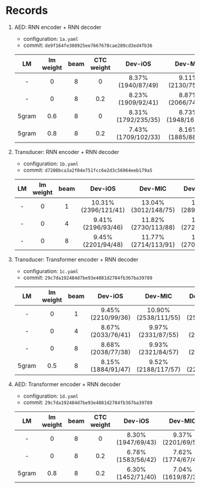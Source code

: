 # Records

1. AED: RNN encoder + RNN decoder

    * configuration: `1a.yaml`
    * commit: `de9f164fe308925ee7667678cae289cd3ed4fb36`

    | LM | lm weight | beam | CTC weight | Dev-iOS | Dev-MIC | Dev-Android | Test-iOS |  Test-MIC | Test-Android |
    |:---:|:---:|:---:|:---:|:---:|:---:|:---:|:---:|:---:|:---:|
    | - | 0 | 8 | 0 | 8.37% (1940/87/49) | 9.11% (2130/75/54) | 9.23% (2153/78/58) | 8.37% (3914/160/70) | 8.73% (4117/124/82) | 8.73% (4089/166/71) |
    | - | 0 | 8 | 0.2 | 8.23% (1909/92/41) | 8.87% (2066/74/61) | 8.81% (2050/79/57) | 8.12% (3794/158/69) | 8.41% (3965/118/80) | 8.53% (3987/168/68) |
    | 5gram | 0.6 | 8 | 0 | 8.31% (1792/235/35) | 8.73% (1948/168/50) | 8.69% (1953/155/47) | 8.31% (3519/538/61) | 8.27% (3722/285/87) | 8.57% (3697/487/60) |
    | 5gram | 0.8 | 8 | 0.2 | 7.43% (1709/102/33) | 8.16% (1885/88/50) | 8.16% (1886/89/48) | 7.50% (3473/177/65) | 7.76% (3621/143/80) | 7.78% (3601/189/61) |

2. Transducer: RNN encoder + RNN decoder

    * configuration: `1b.yaml`
    * commit: `d7208bca3a2f04e751fcc6e2d3c56964eeb179a5`

    | LM | lm weight | beam | Dev-iOS | Dev-MIC | Dev-Android | Test-iOS |  Test-MIC | Test-Android |
    |:---:|:---:|:---:|:---:|:---:|:---:|:---:|:---:|:---:|
    | - | 0 | 1 | 10.31% (2396/121/41) | 13.04% (3012/148/75) | 12.55% (2896/150/67) | 10.53% (4887/223/105) | 12.19% (5656/278/105) | 12.28% (5738/232/113)  |
    | - | 0 | 4 | 9.41% (2196/93/46) | 11.82% (2730/113/88) | 11.80% (2727/107/92) | 9.63% (4495/171/103) | 11.18% (5242/181/116) | 11.17% (5196/234/100) |
    | - | 0 | 8 | 9.45% (2201/94/48) | 11.77% (2714/113/91) | 11.67% (2702/104/89) | 9.63% (4500/167/103) | 11.11% (5207/179/115) | 11.15% (5184/233/105) |

3. Transducer: Transformer encoder + RNN decoder

    * configuration: `1c.yaml`
    * commit: `29c7da192484d7be93e4081d2784fb367ba39789`

    | LM | lm weight | beam | Dev-iOS | Dev-MIC | Dev-Android | Test-iOS |  Test-MIC | Test-Android |
    |:---:|:---:|:---:|:---:|:---:|:---:|:---:|:---:|:---:|
    | - | 0 | 1 | 9.45% (2210/99/36) | 10.90% (2538/111/55) | 11.01% (2578/110/43) | 9.40% (4391/200/67) | 10.42% (4876/200/86) | 10.56% (4903/242/86)  |
    | - | 0 | 4 | 8.67% (2033/76/41) | 9.97% (2331/87/55) | 10.18% (2386/83/55) | 8.78% (4099/167/80) | 9.55% (4479/156/95) | 9.71% (4520/193/94)  |
    | - | 0 | 8 | 8.68% (2038/77/38) | 9.93% (2321/84/57) | 10.03% (2351/82/55) |  8.71% (4069/163/81) | 9.48% (4440/155/101) | 9.62% (4491/185/90)  |
    | 5gram | 0.5 | 8 | 8.15% (1884/91/47) | 9.52% (2188/117/57) | 9.64% (2211/109/70) |  8.31% (3830/194/92) | 9.14% (4233/181/115) | 9.30% (4251/241/113)  |


3. AED: Transformer encoder + RNN decoder

    * configuration: `1d.yaml`
    * commit: `29c7da192484d7be93e4081d2784fb367ba39789`

    | LM | lm weight | beam | CTC weight | Dev-iOS | Dev-MIC | Dev-Android | Test-iOS |  Test-MIC | Test-Android |
    |:---:|:---:|:---:|:---:|:---:|:---:|:---:|:---:|:---:|:---:|
    | - | 0 | 8 | 0 | 8.30% (1947/69/43) | 9.37% (2201/69/53) | 9.57% (2261/64/48) | 8.39% (3950/119/86) | 8.91% (4199/118/94)  | 9.31% (4368/153/88) |
    | - | 0 | 8 | 0.2 | 6.78% (1583/56/42)| 7.62% (1774/67/49)  | 7.96% (1865/63/45) | 6.86% (3213/106/79) | 7.28% (3429/89/87) | 7.69% (3590/138/71) |
    | 5gram | 0.8 | 8 | 0.2 | 6.30% (1452/71/40) | 7.04% (1619/87/39) | 7.62% (1678/84/39) | 6.38% (2959/133/67) | 6.80% (3173/127/66) | 6.98% (3227/177/53) |
